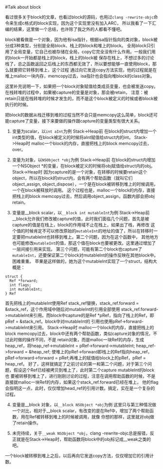 #Talk about block

看过很多关于block的文章，也看过block的源码，也用过`clang -rewrite-objc`命令来生成c格式的block实现，因为这个实现里没有加入ARC，
所以我看了一下汇编的结果，这里做一个总结，也许除了我之外的人都看不懂吧。

block被看做是一个对象，因为他有isa指针，根据isa指针指向的类对象，block被分成3种类型，分别是全局block、栈上的block和堆上的block。
全局block只引用了全局变量，它自己也被存储在全局，copy它完全没有什么作用。一般我们用的block一开始都是栈上的block，栈上的block被
保存在栈上，不想过多的讨论栈了，总之函数返回之后栈上的东西都无效了，所以要想能够一直使用block，那么就要把它转移到堆上，这个过程
通过向它发送copy方法实现，他的过程就是在堆上malloc一块内存，memcopy过去，isa指针也会指向堆block的class对象。

这里补充说明一下，如果把一个block对象赋值给类成员变量，也会被发送copy。在栈转堆的过程中，如果被capture的变量是对象，那会被retain，
注意：被retain只是在栈转堆的时候才发生的，而不是这个block被定义的时候或者block被执行的时候。

把block的数据从栈迁移到堆的过程当然不会只是memcopy这么简单，block还可能capture了变量，接下来要做的操作跟capture的变量类型有很大关系。

1. 变量为scalar，以`int aInt`为例
Stack->Heap前
在block的struct内增加一个int类型的值，在block被定义的时候将aInt赋值给struct内的int。
Stack->Heap时
malloc一个block的内存，直接把栈上的block memcopy过去，over。

2. 变量为对象，以`NSObject *obj`为例
Stack->Heap前
在block的struct内增加一个NSObject *的变量，在block被定义的时候将obj赋值给struct内的obj。
Stack->Heap时
因为capture的是一个对象，在转移的时候要retain这个object，所以在block的struct内，会有两个帮助函数（就叫它们object_assign, object_dispose），一个是在block被转移到堆上的时候调用，
一个在block被释放时调用。
这个过程也是，malloc一个block的内存，直接把栈上的block memcopy过去，然后调用object_assign，函数内部会把obj retain。

3. 变量是__block scalar，以`__block int mutableInt`为例
Stack->Heap前
__block允许我们修改被capture的值，此时我们面临几个问题，首先是被capture的值是在栈上，block的作用域不止在栈上，如果出了栈，再修改
这个值的时候肯定不可以修改原始的`mutableInt`的地址的值了，所以在转移时一定要把mutableInt也转移到堆上。第二个问题，因为在这个函数中，
其他地方也可能修改`mutableInt`的值，那这个值在block也要被更改。这里通过增加了一层间接引用来实现。
第三个问题，可能有第二个block也capture了`mutableInt`，还要保证第二个block对mutableInt的操作反映在其他block中。困难重重。
苹果是这样做的，她为这个mutableInt实现了一个struct，结构大概是：
```
struct {
  Ref *forward;
  int flags;
  int mutableInt;
} Ref
```
首先把栈上的mutableInt使用Ref stack_ref替换，stack_ref.forward = &stack_ref，这个作用域中随后对mutableInt的引用全部使用
stack_ref.forward->mutableInt来引用。而block中capture的是Ref *pRef，指向了栈上的Ref，即pRef = &stack_ref。block中对mutableInt的
引用也使用pRef->forward->mutableInt来引用。
Stack->Heap时
malloc一个block的内存，直接把栈上的block memcopy过去，block中还有两个帮助函数，类似capture对象的情况，不过此时做的操作不同，不是
retain对象，而是malloc一块Ref的内存，生成heap_ref，将heap_ref->mutableInt = pRef->forward->mutableInt; heap_ref->forward = &heap_ref;
使堆上的pRef->forward即栈上的Ref指向heap_ref，pRef->forward->forward = pRef;再堆上的赋值给block上的pRef，pRef = heap_ref。
好了，这样就搞定了之前讨论的第一和第二个问题，对于第三个问题，假设这个Ref已经被拷贝到堆上了，此时第二个capture mutableInt的block也
要被转移到堆上了，进行刚刚讨论的过程，注意在调用帮助函数的时候，不是直接就malloc一块Ref的内存，如果这个stack_ref.forward已经在堆上，
他的flag会指明这一点，此时，仅仅增加head_ref的引用计数。搞定，实在是一个复杂的过程。

4. 变量是__block 对象，以`__block NSObject *obj`为例
这里只与第三种情况做一个对比，相对于__block scalar，有改变的是在Ref中，增加了两个帮助函数，用在Ref被转移到堆上的时候被调用，就像
你想的那样，这里就对obj做了retain操作。

5. 未完待续，关于`__weak NSObject *obj`，clang -rewrite-objc总是报错，反正就是在Stack->Heap时，帮助函数将block中的obj标记成__weak之类的吧。

一个block被转移到堆上之后，以后再向它发送copy方法，仅仅增加它的引用计数。
